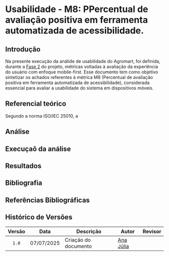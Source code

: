 # Usabilidade - M8: PPercentual de avaliação positiva em ferramenta automatizada de acessibilidade.
## Introdução

Na presente execução da análide de usabilidade do Agromart, foi definida, durante a [Fase 2](https://fcte-qualidade-de-software-1.github.io/2025-1-T01--Betty-Snyder/gqm/gqm/#selecao-das-metricas) do projeto, métricas voltadas à avaliação da experiência do usuário com enfoque mobile-first. 
Esse documento tem como objetivo sintetizar os achados referentes à métrica M8 (Percentual de avaliação positiva em ferramenta automatizada de acessibilidade), considerada essencial para avaliar a usabilidade do sistema em dispositivos móveis.

## Referencial teórico 

Segundo a norma ISO/IEC 25010, a 

## Análise

## Execuçaõ da análise

## Resultados

## Bibliografia

## Referências Bibliográficas

## Histórico de Versões

|Versão|Data|Descrição|Autor|Revisor|
|:----:|----|---------|-----|:-------:|
|`1.0`|07/07/2025|Criação do documento| [Ana Júlia](https://github.com/ailujana) ||